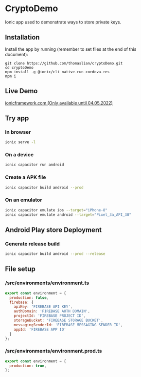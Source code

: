# CryptoDemo
Ionic app used to demonstrate ways to store private keys.

## Installation
Install the app by running (remember to set files at the end of this document):
```
git clone https://github.com/thomaslian/cryptoDemo.git
cd cryptoDemo
npm install -g @ionic/cli native-run cordova-res
npm i
```
## Live Demo
[ionicframework.com (Only available until 04.05.2022)](https://dashboard.ionicframework.com/app/83e294ea/preview/7952925)

## Try app
### In browser
```bash
ionic serve -l
```

### On a device
```bash
ionic capacitor run android
```

### Create a APK file
```bash
ionic capacitor build android --prod
```

### On an emulator

```bash
ionic capacitor emulate ios --target="iPhone-8"
ionic capacitor emulate android --target="Pixel_3a_API_30"
```

## Android Play store Deployment
### Generate release build
```bash
ionic capacitor build android --prod --release
```

## File setup
### /src/environments/environment.ts
```js
export const environment = {
  production: false,
  firebase: {
    apiKey: 'FIREBASE API KEY',
    authDomain: 'FIREBASE AUTH DOMAIN',
    projectId: 'FIREBASE PROJECT ID',
    storageBucket: 'FIREBASE STORAGE BUCKET',
    messagingSenderId: 'FIREBASE MESSAGING SENDER ID',
    appId: 'FIREBASE APP ID'
  }
};
```

###  /src/environments/environment.prod.ts
```js
export const environment = {
  production: true,
};
```